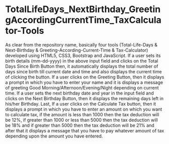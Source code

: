 # TotalLifeDays_NextBirthday_GreetingAccordingCurrentTime_TaxCalculator-Tools
As clear from the repository name, basically four tools (Total-Life-Days & Next-Birthday & Greeting-According-Current-Time & Tax-Calculator) developed using HTML5, CSS3, Bootstrap and JavaScript. If a user sets its birth details (mm-dd-yyyy) in the above input field and clicks on the Total Days Since Birth Button then, it automatically displays the total number of days since birth till current date and time and also displays the current time of clicking the button. If a user clicks on the Greeting Button, then it displays a prompt in which you have to enter your name and it is displays a message of greeting Good Morning/Afternoon/Evening/Night depending on current time. If a user sets the next birthday date and year in the input field and clicks on the Next Birthday Button, then it displays the remaining days left in his/her Birthday. Last, If a user clicks on the Calculate Tax button, then it displays a prompt in which you have to enter an amount on which you want to calculate tax, if the amount is less than 1000 then the tax deduction will be 12%, if greater than 1000 or less than 5000 then the tax deduction will be 18% and if greater than 5000 then the tax deduction will be 21% and after that it displays a message that you have to pay whatever amount of tax depending upon the amount you have entered.
